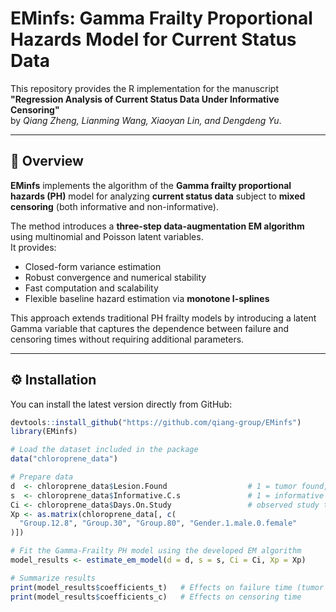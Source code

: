 # EMinfs: Gamma Frailty Proportional Hazards Model for Current Status Data

This repository provides the R implementation for the manuscript  
**"Regression Analysis of Current Status Data Under Informative Censoring"**  
by *Qiang Zheng, Lianming Wang, Xiaoyan Lin, and Dengdeng Yu*.

---

## 🧭 Overview

**EMinfs** implements the algorithm of the **Gamma frailty proportional hazards (PH)** model for analyzing **current status data** subject to **mixed censoring** (both informative and non-informative).  

The method introduces a **three-step data-augmentation EM algorithm** using multinomial and Poisson latent variables.  
It provides:
- Closed-form variance estimation  
- Robust convergence and numerical stability  
- Fast computation and scalability  
- Flexible baseline hazard estimation via **monotone I-splines**

This approach extends traditional PH frailty models by introducing a latent Gamma variable that captures the dependence between failure and censoring times without requiring additional parameters.

---

## ⚙️ Installation

You can install the latest version directly from GitHub:

```r
devtools::install_github("https://github.com/qiang-group/EMinfs")
library(EMinfs)

# Load the dataset included in the package
data("chloroprene_data")

# Prepare data
d  <- chloroprene_data$Lesion.Found                  # 1 = tumor found, 0 = none
s  <- chloroprene_data$Informative.C.s               # 1 = informative censoring
Ci <- chloroprene_data$Days.On.Study                 # observed study time
Xp <- as.matrix(chloroprene_data[, c(
  "Group.12.8", "Group.30", "Group.80", "Gender.1.male.0.female"
)])

# Fit the Gamma-Frailty PH model using the developed EM algorithm
model_results <- estimate_em_model(d = d, s = s, Ci = Ci, Xp = Xp)

# Summarize results
print(model_results$coefficients_t)   # Effects on failure time (tumor onset)
print(model_results$coefficients_c)   # Effects on censoring time
